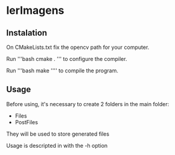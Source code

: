 # lerImagens


## Instalation

On CMakeLists.txt fix the opencv path for your computer.

Run
'''bash
cmake .
'''
to configure the compiler.

Run
'''bash
make
''''
to compile the program.

## Usage

Before using, it's necessary to create 2 folders in the main folder:
* Files
* PostFiles

They will be used to store generated files

Usage is descripted in with the -h option
